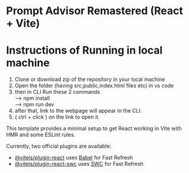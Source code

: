 # Prompt Advisor Remastered (React + Vite)

# Instructions of Running in local machine
1) Clone or download zip of the repository in your local machine
2) Open the  folder (having src,public,index.html files etc) in vs code 
3) then in CLI Run these 2 commands 
    <br>--> npm install
    <br>--> npm run dev
4) after that, link to the webpage will appear in the CLI.
5) ( ctrl + click ) on the link to open it.

This template provides a minimal setup to get React working in Vite with HMR and some ESLint rules.

Currently, two official plugins are available:

- [@vitejs/plugin-react](https://github.com/vitejs/vite-plugin-react/blob/main/packages/plugin-react/README.md) uses [Babel](https://babeljs.io/) for Fast Refresh
- [@vitejs/plugin-react-swc](https://github.com/vitejs/vite-plugin-react-swc) uses [SWC](https://swc.rs/) for Fast Refresh
